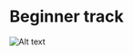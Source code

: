 # Beginner track

![Alt text](https://raw.githubusercontent.com/miguelluiscorreia/AppSec-samples/main/samples/images/java_beginner.png)

